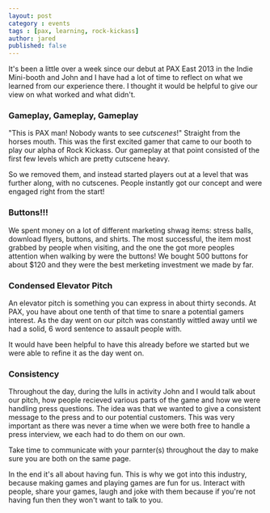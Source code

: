 ```yaml
---
layout: post
category : events
tags : [pax, learning, rock-kickass]
author: jared
published: false
---
```


It's been a little over a week since our debut at PAX East 2013 in the Indie Mini-booth and John and I have had a lot of time to reflect on what we learned from our experience there. I thought it would be helpful to give our view on what worked and what didn't.

### Gameplay, Gameplay, Gameplay
"This is PAX man! Nobody wants to see _cutscenes_!" Straight from the horses mouth. This was the first excited gamer that came to our booth to play our alpha of Rock Kickass. Our gameplay at that point consisted of the first few levels which are pretty cutscene heavy.

So we removed them, and instead started players out at a level that was further along, with no cutscenes. People instantly got our concept and were engaged right from the start!

### Buttons!!!
We spent money on a lot of different marketing shwag items: stress balls, download flyers, buttons, and shirts. The most successful, the item most grabbed by people when visiting, and the one the got more peoples attention when walking by were the buttons! We bought 500 buttons for about $120 and they were the best merketing investment we made by far.

### Condensed Elevator Pitch
An elevator pitch is something you can express in about thirty seconds. At PAX, you have about one tenth of that time to snare a potential gamers interest. As the day went on our pitch was constantly wittled away until we had a solid, 6 word sentence to assault people with.

It would have been helpful to have this already before we started but we were able to refine it as the day went on.

### Consistency
Throughout the day, during the lulls in activity John and I would talk about our pitch, how people recieved various parts of the game and how we were handling press questions. The idea was that we wanted to give a consistent message to the press and to our potential customers. This was very important as there was never a time when we were both free to handle a press interview, we each had to do them on our own.

Take time to communicate with your parnter(s) throughout the day to make sure you are both on the same page.

In the end it's all about having fun. This is why we got into this industry, because making games and playing games are fun for us. Interact with people, share your games, laugh and joke with them because if you're not having fun then they won't want to talk to you.
